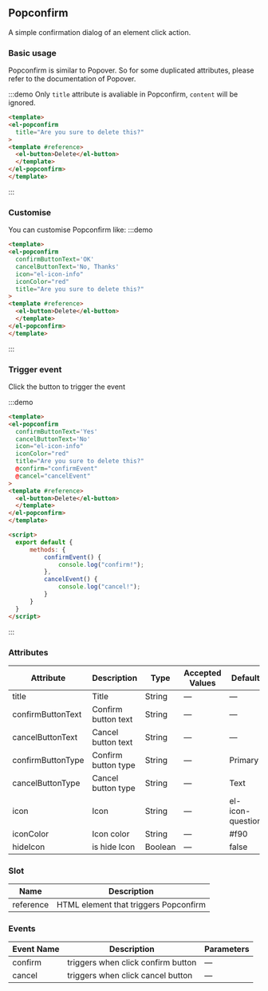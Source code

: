 ## Popconfirm 

A simple confirmation dialog of an element click action.

### Basic usage

Popconfirm is similar to Popover. So for some duplicated attributes, please refer to the documentation of Popover.

:::demo Only `title` attribute is avaliable in Popconfirm, `content` will be ignored.
```html
<template>
<el-popconfirm
  title="Are you sure to delete this?"
>
<template #reference>
  <el-button>Delete</el-button>
  </template>
</el-popconfirm>
</template>
````
:::

### Customise
You can customise Popconfirm like:
:::demo
```html
<template>
<el-popconfirm
  confirmButtonText='OK'
  cancelButtonText='No, Thanks'
  icon="el-icon-info"
  iconColor="red"
  title="Are you sure to delete this?"
>
<template #reference>
  <el-button>Delete</el-button>
  </template>
</el-popconfirm>
</template>
```
:::

### Trigger event
Click the button to trigger the event

:::demo

```html
<template>
<el-popconfirm
  confirmButtonText='Yes'
  cancelButtonText='No'
  icon="el-icon-info"
  iconColor="red"
  title="Are you sure to delete this?"
  @confirm="confirmEvent"
  @cancel="cancelEvent"       
>
<template #reference>
  <el-button>Delete</el-button>
  </template>
</el-popconfirm>
</template>

<script>
  export default {
      methods: {
          confirmEvent() {
              console.log("confirm!");
          },
          cancelEvent() {
              console.log("cancel!");
          }
      }
  }
</script>
```

:::


### Attributes
| Attribute      | Description          | Type      | Accepted Values       | Default  |
|--------------------|----------------------------------------------------------|-------------------|-------------|--------|
|  title              | Title | String | — | — |
|  confirmButtonText              | Confirm button text | String | — | — |
|  cancelButtonText              | Cancel button text | String | — | — |
|  confirmButtonType              | Confirm button type | String | — | Primary |
|  cancelButtonType              | Cancel button type | String | — | Text |
|  icon              | Icon | String | — | el-icon-question |
|  iconColor              | Icon color | String | — | #f90 |
|  hideIcon              | is hide Icon | Boolean | — | false |

### Slot
| Name | Description |
|--- | ---|
| reference | HTML element that triggers Popconfirm |

### Events
| Event Name | Description | Parameters |
|---------|--------|---------|
| confirm | triggers when click confirm button | — |
| cancel | triggers when click cancel button | — |